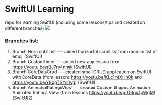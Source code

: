 # SwiftUI Learning
repo for learning SwiftUI (including some lessons/tips and created on different branches)
![](https://repository-images.githubusercontent.com/93403131/2897bb00-87df-11e9-944e-810b219b98d6)


### Branches list:
1. Branch HorizontalList --- added horizontal scroll list from random list of emoji (SwiftUI)
2. Branch CustomTimer --- added new app lesson from https://youtu.be/sBJ7rv4nhuk (SwiftUI)
3. Branch CoreDataCrud --- created small CRUD application on SwiftUI with CoreData (from lessons https://youtu.be/KLc1mtXHn0k and https://youtu.be/Y8bgTSYsDvg) (SwiftUI)
4. Branch AnimatedRatingsView --- created Custom Shapes Animation - Animated Ratings View (from lessons https://youtu.be/grORpxXpWgM) (SwiftUI2)
